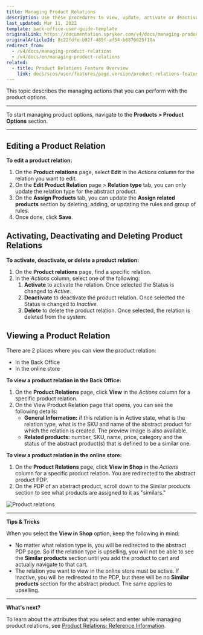 ```yaml
---
title: Managing Product Relations
description: Use these procedures to view, update, activate or deactivate, and/or delete a product relation in the Back Office.
last_updated: Mar 11, 2022
template: back-office-user-guide-template
originalLink: https://documentation.spryker.com/v4/docs/managing-product-relations
originalArticleId: 8c22fdfe-b92f-485f-af54-b6876625f10a
redirect_from:
  - /v4/docs/managing-product-relations
  - /v4/docs/en/managing-product-relations
related:
  - title: Product Relations Feature Overview
    link: docs/scos/user/features/page.version/product-relations-feature-overview.html
---
```


This topic describes the managing actions that you can perform with the product options.
***

To start managing product options, navigate to the **Products > Product Options** section.
***

## Editing a Product Relation

**To edit a product relation:**

1. On the **Product relations** page, select **Edit** in the _Actions_ column for the relation you want to edit.
2. On the **Edit Product Relation** page > **Relation type** tab, you can only update the relation type for the abstract product.
3. On the **Assign Products** tab, you can update the **Assign related products** section by deleting, adding, or updating the rules and group of rules.
4. Once done, click **Save**.

## Activating, Deactivating and Deleting Product Relations

**To activate, deactivate, or delete a product relation:**
1. On the **Product relations** page, find a specific relation.
2. In the _Actions_ column, select one of the following:
    1. **Activate** to activate the relation. Once selected the Status is changed to _Active_.
    2. **Deactivate** to deactivate the product relation. Once selected the Status is changed to _Inactive_.
    3. **Delete** to delete the product relation. Once selected, the relation is deleted from the system.

## Viewing a Product Relation

There are 2 places where you can view the product relation:
* In the Back Office
* In the online store

**To view a product relation in the Back Office:**
1. On the **Product Relations** page, click **View** in the _Actions_ column for a specific product relation.
2. On the View Product Relation page that opens, you can see the following details:
    * **General Information:** if this relation is in Active state, what is the relation type, what is the SKU and name of the abstract product for which the relation is created. The preview image is also available.
    * **Related products:** number, SKU, name, price, category and the status of the abstract product(s) that is defined to be a similar one.

**To view a product relation in the online store:**
1. On the **Product Relations** page, click **View in Shop** in the _Actions_ column for a specific product relation.
    You are redirected to the abstract product PDP.
2. On the PDP of an abstract product, scroll down to the Similar products section to see what products are assigned to it as "similars."

![Product relations](https://spryker.s3.eu-central-1.amazonaws.com/docs/User+Guides/Back+Office+User+Guides/Products/Products/Product+Relations/Managing+Product+Relations/product-relations.png)

***

**Tips & Tricks**

When you select the **View in Shop** option, keep the following in mind:
* No matter what relation type is, you will be redirected to the abstract PDP page. So if the relation type is upselling, you will not be able to see the **Similar products** section until you add the product to cart and actually navigate to that cart.
* The relation you want to view in the online store must be active. If inactive, you will be redirected to the PDP, but there will be no **Similar products** section for the abstract product. The same applies to upselling.
***

**What's next?**

To learn about the attributes that you select and enter while managing product relations, see [Product Relations: Reference Information](/docs/scos/user/back-office-user-guides/{{page.version}}/merchandising/product-relations/references/product-relations-reference-information.html).
